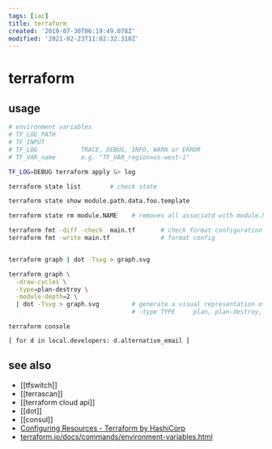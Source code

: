 ```yaml
---
tags: [iac]
title: terraform
created: '2019-07-30T06:19:49.078Z'
modified: '2021-02-23T11:02:32.318Z'
---
```


# terraform

## usage
```sh
# environment variables
# TF_LOG_PATH   
# TF_INPUT
# TF_LOG            TRACE, DEBUG, INFO, WARN or ERROR
# TF_VAR_name       e.g. "TF_VAR_region=us-west-1"

TF_LOG=DEBUG terraform apply &> log

terraform state list        # check state

terraform state show module.path.data.foo.template

terraform state rm module.NAME    # removes all associatd with module.Name

terraform fmt -diff -check  main.tf       # check format configuration
terraform fmt -write main.tf              # format config


terraform graph | dot -Tsvg > graph.svg

terraform graph \
  -draw-cycles \
  -type=plan-destroy \
  -module-depth=2 \
  | dot -Tsvg > graph.svg         # generate a visual representation of either a configuration or execution plan
                                  # -type TYPE     plan, plan-destroy, apply, validate, input, refresh
```

```
terraform console

[ for d in local.developers: d.alternative_email ]
```

## see also
- [[tfswitch]]
- [[terrascan]]
- [[terraform cloud api]]
- [[dot]]
- [[consul]]
- [Configuring Resources - Terraform by HashiCorp](https://www.terraform.io/docs/configuration/resources.html#syntax)
- [terraform.io/docs/commands/environment-variables.html](https://www.terraform.io/docs/commands/environment-variables.html)
